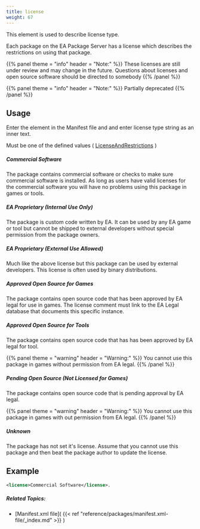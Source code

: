 ```yaml
---
title: license
weight: 67
---
```


This element is used to describe license type.

Each package on the EA Package Server has a license which describes the restrictions on using that package.


{{% panel theme = "info" header = "Note:" %}}
These licenses are still under review and may change in the future. Questions about licenses and open source software should be directed to somebody
{{% /panel %}}

{{% panel theme = "info" header = "Note:" %}}
Partially deprecated
{{% /panel %}}
## Usage ##

Enter the element in the Manifest file and and enter license type string as an inner text.

Must be one of the defined values
( [LicenseAndRestrictions](http://packages.ea.com/LicenseAndRestrictions.aspx) )

##### Commercial Software #####
The package contains commercial software or checks to make sure commercial software is installed.
As long as users have valid licenses for the commercial software you will have no problems using this package in games or tools.

##### EA Proprietary (Internal Use Only) #####
The package is custom code written by EA.
It can be used by any EA game or tool but cannot be shipped to external developers without special permission from the package owners.

##### EA Proprietary (External Use Allowed) #####
Much like the above license but this package can be used by external developers. This license is often used by binary distributions.

##### Approved Open Source for Games #####
The package contains open source code that has been approved by EA legal for use in games.
The license comment must link to the EA Legal database that documents this specific instance.

##### Approved Open Source for Tools #####
The package contains open source code that has has been approved by EA legal for tool.


{{% panel theme = "warning" header = "Warning:" %}}
You cannot use this package in games without permission from EA legal.
{{% /panel %}}
##### Pending Open Source (Not Licensed for Games) #####
The package contains open source code that is pending approval by EA legal.


{{% panel theme = "warning" header = "Warning:" %}}
You cannot use this package in games with out permission from EA legal.
{{% /panel %}}
##### Unknown #####
The package has not set it&#39;s license. Assume that you cannot use this package and then beat the package author to update the license.

## Example ##


```xml
<license>Commercial Software</license>.
```

##### Related Topics: #####
-  [Manifest.xml file]( {{< ref "reference/packages/manifest.xml-file/_index.md" >}} ) 
